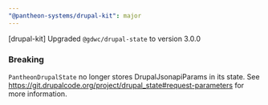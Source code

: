 ```yaml
---
"@pantheon-systems/drupal-kit": major
---
```


[drupal-kit] Upgraded `@gdwc/drupal-state` to version 3.0.0

### Breaking

`PantheonDrupalState` no longer stores DrupalJsonapiParams in its state. 
See https://git.drupalcode.org/project/drupal_state#request-parameters for more information.
